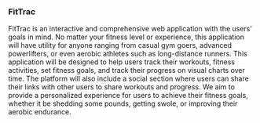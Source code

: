 ### FitTrac

FitTrac is an interactive and comprehensive web application with the users’ goals in mind. No matter your fitness level or experience, this application will have utility for anyone ranging from casual gym goers, advanced powerlifters, or even aerobic athletes such as long-distance runners. This application will be designed to help users track their workouts, fitness activities, set fitness goals, and track their progress on visual charts over time. The platform will also include a social section where users can share their links with other users to share workouts and progress. We aim to provide a personalized experience for users to achieve their fitness goals, whether it be shedding some pounds, getting swole, or improving their aerobic endurance.
